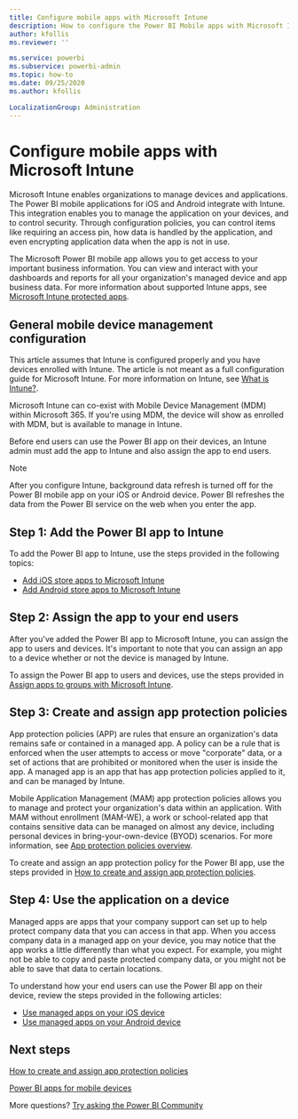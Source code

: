 ```yaml
---
title: Configure mobile apps with Microsoft Intune
description: How to configure the Power BI Mobile apps with Microsoft Intune. This includes how to add, and deploy, the application. And, how to create the mobile application policy to control security.
author: kfollis
ms.reviewer: ''

ms.service: powerbi
ms.subservice: powerbi-admin
ms.topic: how-to
ms.date: 09/25/2020
ms.author: kfollis

LocalizationGroup: Administration
---
```


# Configure mobile apps with Microsoft Intune

Microsoft Intune enables organizations to manage devices and applications. The Power BI mobile applications for iOS and Android integrate with Intune. This integration enables you to manage the application on your devices, and to control security. Through configuration policies, you can control items like requiring an access pin, how data is handled by the application, and even encrypting application data when the app is not in use.

The Microsoft Power BI mobile app allows you to get access to your important business information. You can view and interact with your dashboards and reports for all your organization's managed device and app business data. For more information about supported Intune apps, see [Microsoft Intune protected apps](/intune/apps/apps-supported-intune-apps).

## General mobile device management configuration

This article assumes that Intune is configured properly and you have devices enrolled with Intune. The article is not meant as a full configuration guide for Microsoft Intune. For more information on Intune, see [What is Intune?](/intune/introduction-intune/).

Microsoft Intune can co-exist with Mobile Device Management (MDM) within Microsoft 365. If you're using MDM, the device will show as enrolled with MDM, but is available to manage in Intune.

Before end users can use the Power BI app on their devices, an Intune admin must add the app to Intune and also assign the app to end users.

> [!NOTE]
> After you configure Intune, background data refresh is turned off for the Power BI mobile app on your iOS or Android device. Power BI refreshes the data from the Power BI service on the web when you enter the app.

## Step 1: Add the Power BI app to Intune

To add the Power BI app to Intune, use the steps provided in the following topics:
- [Add iOS store apps to Microsoft Intune](/intune/apps/store-apps-ios)
- [Add Android store apps to Microsoft Intune](/intune/apps/store-apps-android)

## Step 2: Assign the app to your end users

After you've added the Power BI app to Microsoft Intune, you can assign the app to users and devices. It's important to note that you can assign an app to a device whether or not the device is managed by Intune.

To assign the Power BI app to users and devices, use the steps provided in [Assign apps to groups with Microsoft Intune](/intune/apps/apps-deploy).

## Step 3: Create and assign app protection policies

App protection policies (APP) are rules that ensure an organization's data remains safe or contained in a managed app. A policy can be a rule that is enforced when the user attempts to access or move "corporate" data, or a set of actions that are prohibited or monitored when the user is inside the app. A managed app is an app that has app protection policies applied to it, and can be managed by Intune.

Mobile Application Management (MAM) app protection policies allows you to manage and protect your organization's data within an application. With MAM without enrollment (MAM-WE), a work or school-related app that contains sensitive data can be managed on almost any device, including personal devices in bring-your-own-device (BYOD) scenarios. For more information, see [App protection policies overview](/intune/apps/app-protection-policy).

To create and assign an app protection policy for the Power BI app, use the steps provided in [How to create and assign app protection policies](/intune/apps/app-protection-policies).

## Step 4: Use the application on a device

Managed apps are apps that your company support can set up to help protect company data that you can access in that app. When you access company data in a managed app on your device, you may notice that the app works a little differently than what you expect. For example, you might not be able to copy and paste protected company data, or you might not be able to save that data to certain locations.

To understand how your end users can use the Power BI app on their device, review the steps provided in the following articles:
- [Use managed apps on your iOS device](/intune-user-help/use-managed-apps-on-your-device-ios#how-do-i-get-managed-apps)
- [Use managed apps on your Android device](/intune-user-help/use-managed-apps-on-your-device-android)

## Next steps

[How to create and assign app protection policies](/intune/app-protection-policies) 

[Power BI apps for mobile devices](../consumer/mobile/mobile-apps-for-mobile-devices.md)  

More questions? [Try asking the Power BI Community](https://community.powerbi.com/)